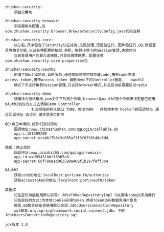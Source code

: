 
	zhushan-security:
		项目父模块
		
	zhushan-security-browser:
		浏览器相关配置,见com.zhushan.security.browser.BrowserSecurityConfig.java代码注释
	
	zhushan-security-core:
		核心包,其中包含了Security认证成功,失败处理,短信验证码，图片验证码,QQ,微信登录等相关功能,以及各种配置的抽取,单机，集群环境下的Session管理,失效时间
		当前登录用户的最大连接数,并发处理策略等，配置详见com.zhushan.security.core.properties包
	
	zhushan-secueity-oauth2
		新增了OAuth2协议,调用服务,通过向服务提供商申请code,携带code申请access_token,携带access_token 调用demo下的Controller服务,	oauth2
		模式下不支持集群Session管理,只支持browser模式,并且启动前需要启动redis
	
	zhushan-security-demo
		该模块为测试模块,pom文件下的两个依赖,browser与oauth2两个依赖来决定是否使用OAuth2协议的方式去调用Demo Controller
	            社交登陆的默认端口 为80，修改为80   并修改本地 hosts下的回调地址 通过回调地址 去访问 请求登录页即可
	    
	QQ:自己申请的,给你们测试用的
		回调地址:www.chinazhushan.com/qqLogin/callable.do
	    app-i:101509209
	    app-secret:ece4b17b6c3c085af1f3f8399148c6d4
	   
	微信：网上找的
		回调地址:www.pinzhi365.com/qqLogin/weixin
		app-id:wxd99431bbff8305a0
		app-secret:60f78681d063590a469f1b297feff3c4
		
	OAuth2
		获取code的地址:localhost:port/oauth/authorize
		获取accesstoken的地址:localhost:port/oauth/token
	
	数据库
		记住密码功能使用默认实现: JdbcTokenRepositoryImpl SQL脚本cpoy出来用就行
		记住密码的方式:向本地cookie存储token,携带token访问数据库用户信息
		微信,QQ相关绑定也使用默认实现:JdbcUsersConnectionRepository
		sql脚本:org.springframework.social.connect.jdbc 下的 JdbcUsersConnectionRepository.sql
		
	jdk版本 1.8
		
	